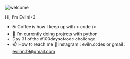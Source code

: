 ![welcome](https://user-images.githubusercontent.com/89968212/183366385-ddbbd925-9272-4c61-9a47-1721dc2a0580.gif)

Hi, I'm Eviln!<3
- ☕ Coffee is how I keep up with < code />
- 🌱 I’m currently doing projects with python 
- Day 31 of the #100daysofcode challenge.
- 📫 How to reach me 👀  instagram : eviln.codes or gmail : evilnn.19@gmail.com

<!---
Evi1n/Evi1n is a ✨ special ✨ repository because its `README.md` (this file) appears on your GitHub profile.
You can click the Preview link to take a look at your changes.
--->

